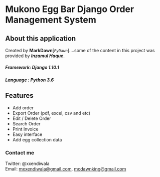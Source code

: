 # Mukono Egg Bar Django Order Management System

## About this application

Created by **MarkDawn**[_`PyDawn`_]....some of the content in this project was provided by **_Inzamul Haque_**.
##### Framework: Django 1.10.1
##### Language : Python 3.6


## Features
- Add order
- Export Order (pdf, excel, csv and etc)
- Edit / Delete Order
- Search Order
- Print Invoice
- Easy interface
- Add egg collection data


### Contact me 
Twitter: @xxendiwala <br>
Email: mxxendiwala@gmail.com, mcdawnking@gmail.com